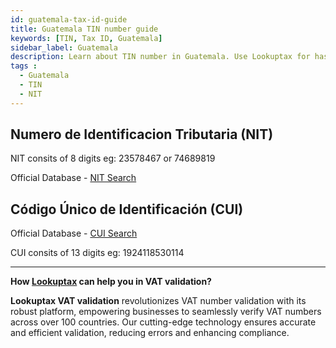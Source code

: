 ```yaml
---
id: guatemala-tax-id-guide
title: Guatemala TIN number guide
keywords: [TIN, Tax ID, Guatemala]
sidebar_label: Guatemala
description: Learn about TIN number in Guatemala. Use Lookuptax for hassle-free tax id validation in Guatemala and other 100+ countries
tags : 
  - Guatemala
  - TIN
  - NIT
---
```


## Numero de Identificacion Tributaria (NIT)

NIT consits of 8 digits eg: 23578467 or 74689819

Official Database - [NIT Search](https://portal.sat.gob.gt/portal/consulta-cui-nit/)


## Código Único de Identificación (CUI)

Official Database - [CUI Search](https://portal.sat.gob.gt/portal/consulta-cui-nit/)


CUI consits of 13 digits eg: 1924118530114

----
**How [Lookuptax](https://lookuptax.com/) can help you in VAT validation?**

**Lookuptax VAT validation** revolutionizes VAT number validation with its robust platform, empowering businesses to seamlessly verify VAT numbers across over 100 countries. Our cutting-edge technology ensures accurate and efficient validation, reducing errors and enhancing compliance.
